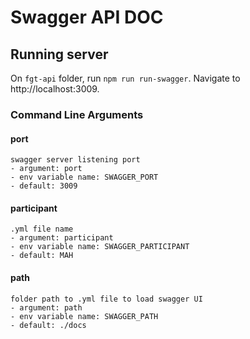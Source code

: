 # Swagger API DOC

## Running server
On `fgt-api` folder, run `npm run run-swagger`. Navigate to http://localhost:3009.

### Command Line Arguments
#### port
    swagger server listening port
    - argument: port
    - env variable name: SWAGGER_PORT
    - default: 3009

#### participant
    .yml file name
    - argument: participant
    - env variable name: SWAGGER_PARTICIPANT
    - default: MAH

#### path
    folder path to .yml file to load swagger UI
    - argument: path
    - env variable name: SWAGGER_PATH
    - default: ./docs